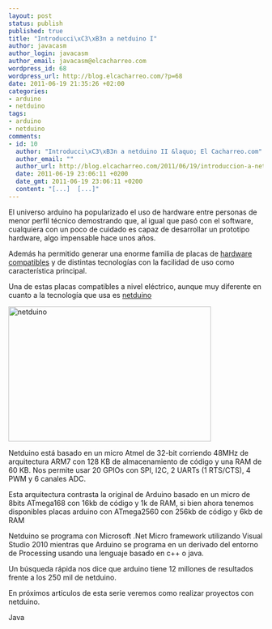 ```yaml
--- 
layout: post
status: publish
published: true
title: "Introducci\xC3\xB3n a netduino I"
author: javacasm
author_login: javacasm
author_email: javacasm@elcacharreo.com
wordpress_id: 68
wordpress_url: http://blog.elcacharreo.com/?p=68
date: 2011-06-19 21:35:26 +02:00
categories: 
- arduino
- netduino
tags: 
- arduino
- netduino
comments: 
- id: 10
  author: "Introducci\xC3\xB3n a netduino II &laquo; El Cacharreo.com"
  author_email: ""
  author_url: http://blog.elcacharreo.com/2011/06/19/introduccion-a-netduino-ii/
  date: 2011-06-19 23:06:11 +0200
  date_gmt: 2011-06-19 23:06:11 +0200
  content: "[...]  [...]"
---
```

El universo arduino ha popularizado el uso de hardware entre personas de menor perfil técnico demostrando que, al igual que pasó con el software, cualquiera con un poco de cuidado es capaz de desarrollar un prototipo hardware, algo impensable hace unos años.

Además ha permitido generar una enorme familia de placas de <a href="http://en.wikipedia.org/wiki/Arduino" target="_blank">hardware compatibles</a> y de distintas tecnologías con la facilidad de uso como característica principal.

Una de estas placas compatibles a nivel eléctrico, aunque muy diferente en cuanto a la tecnología que usa es <a href="http://www.netduino.com" target="_blank">netduino</a>

<img class="aligncenter" title="netduino" src="https://lh4.googleusercontent.com/-D5-y47YPmxs/Tf5WdqLDpqI/AAAAAAAAAA8/s07qb75rEIo/s400/DSCF0440.JPG" alt="netduino" width="400" height="267" />

Netduino está basado en un micro Atmel de 32-bit corriendo 48MHz de arquitectura ARM7 con 128 KB de almacenamiento de código y una RAM de 60 KB. Nos permite usar 20 GPIOs con SPI, I2C, 2 UARTs (1 RTS/CTS), 4 PWM y  6 canales ADC.

Esta arquitectura contrasta la original de Arduino basado en un micro de 8bits ATmega168 con 16kb de código y 1k de RAM, si bien ahora tenemos disponibles placas arduino con ATmega2560 con 256kb de código  y 6kb de RAM

Netduino se programa con Microsoft .Net Micro framework utilizando Visual Studio 2010 mientras que Arduino se programa en un derivado del entorno de Processing usando una lenguaje basado en c++ o java.

Un búsqueda rápida nos dice que arduino tiene 12 millones de resultados frente a los 250 mil de netduino.

En próximos artículos de esta serie veremos como realizar proyectos con netduino.

Java
